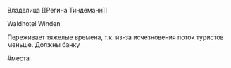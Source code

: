 
Владелица [[Регина Тиндеманн]]

Waldhotel Winden

Переживает тяжелые времена, т.к. из-за исчезновения поток туристов меньше.
Должны банку


#места